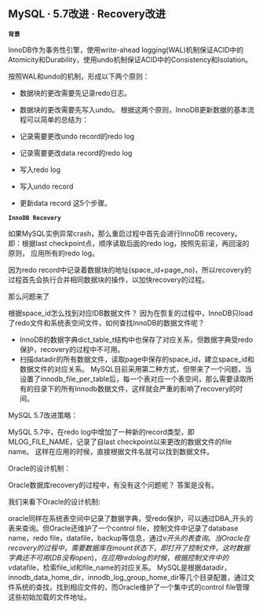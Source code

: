 ## MySQL · 5.7改进 · Recovery改进

 **`背景`**   


InnoDB作为事务性引擎，使用write-ahead logging(WAL)机制保证ACID中的Atomicity和Durability，使用undo机制保证ACID中的Consistency和Isolation。  


按照WAL和undo的机制，形成以下两个原则：  


* 数据块的更改需要先记录redo日志。
* 数据块的更改需要先写入undo。
根据这两个原则，InnoDB更新数据的基本流程可以简单的总结为：  

  
* 记录需要更改undo record的redo log
* 记录需要更改data record的redo log
* 写入redo log
* 写入undo record
* 更新data record
这5个步骤。

 **`InnoDB Recovery`**   


如果MySQL实例异常crash，那么重启过程中首先会进行InnoDB recovery。 即：根据last checkpoint点，顺序读取后面的redo log，按照先前滚，再回滚的原则， 应用所有的redo log。  


因为redo record中记录着数据块的地址(space_id+page_no)，所以recovery的过程首先会执行合并相同数据块的操作，以加快recovery的过程。  


那么问题来了  


根据space_id怎么找到对应IDB数据文件？
因为在恢复的过程中，InnoDB只load了redo文件和系统表空间文件，如何查找InnoDB的数据文件呢？  


* InnoDB的数据字典dict_table_t结构中也保存了对应关系，但数据字典受redo保护，recovery的过程中不可用。
* 扫描datadir的所有数据文件，读取page中保存的space_id，建立space_id和数据文件的对应关系。
MySQL目前采用第二种方式，但带来了一个问题，当设置了innodb_file_per_table后，每一个表对应一个表空间，那么需要读取所有的目录下的所有Innodb数据文件，这样就会严重的影响了recovery的时间。



MySQL 5.7改进策略：  


MySQL 5.7中，在redo log中增加了一种新的record类型，即MLOG_FILE_NAME，记录了自last checkpoint以来更改的数据文件的file name。 这样在应用的时候，直接根据文件名就可以找到数据文件。  


Oracle的设计机制：  


Oracle数据库recovery的过程中，有没有这个问题呢？ 答案是没有。  


我们来看下Oracle的设计机制:  


oracle同样在系统表空间中记录了数据字典，受redo保护，可以通过DBA_开头的表来查询。但Oracle还维护了一个control file，控制文件中记录了database name，redo file，datafile，backup等信息，通过v$开头的表查询。
当Oracle在recovery的过程中，需要数据库在mount状态下，即打开了控制文件，这时数据字典还不可用(DB没有open)，在应用redo log的时候，根据控制文件中的v$datafile，检索file_id和file_name的对应关系。
MySQL是根据datadir，innodb_data_home_dir，innodb_log_group_home_dir等几个目录配置，通过文件系统的查找，找到相应文件的，而Oracle维护了一个集中式的control file管理这些初始加载的文件地址。  

